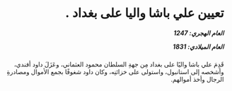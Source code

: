 <h1 dir="rtl">تعيين علي باشا واليا على بغداد .</h1>

<h5 dir="rtl">العام الهجري:  1247

العام الميلادي: 1831

</h5>

<p dir="rtl">قَدِمَ علي باشا واليًا على بغداد مِن جهةِ السلطان محمود العثماني، وعَزَلَ داود أفندي، وأشخصه إلى استانبول، واستولى على خزائنِه، وكان داود شغوفًا بجمع الأموال ومصادرةِ الرجال وأخذ أموالهم.</p></br>

